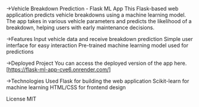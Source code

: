 ->Vehicle Breakdown Prediction - Flask ML App
This Flask-based web application predicts vehicle breakdowns using a machine learning model. The app takes in various vehicle parameters and predicts the likelihood of a breakdown, helping users with early maintenance decisions.

->Features
Input vehicle data and receive breakdown prediction
Simple user interface for easy interaction
Pre-trained machine learning model used for predictions

->Deployed Project
You can access the deployed version of the app here.[https://flask-ml-app-cve6.onrender.com/]

->Technologies Used
Flask for building the web application
Scikit-learn for machine learning
HTML/CSS for frontend design

License
MIT
